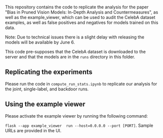 This repository contains the code to replicate the analysis  for the paper
 "Bias in Pruned Vision Models: In-Depth Analysis and Countermeasures", as well
as the example_viewer, which can be used to audit the CelebA dataset examples,
as well as false positives and negatives for models trained on this data.


Note: Due to technical issues there is a slight delay with releasing the models will be available by June 6.

This code pre-supposes that the CelebA dataset is downloaded to the server and that the models are in the
 `runs` directory in this folder.

## Replicating the experiments

Please run the code in `compute_run_stats.ipynb` to replicate our analysis for the joint, single-label, and backdoor runs.

## Using the example viewer

Please activate the example viewer by running the following command:

`flask --app example_viewer  run --host=0.0.0.0 --port [PORT]`. Sample URLs are provided in the UI.


